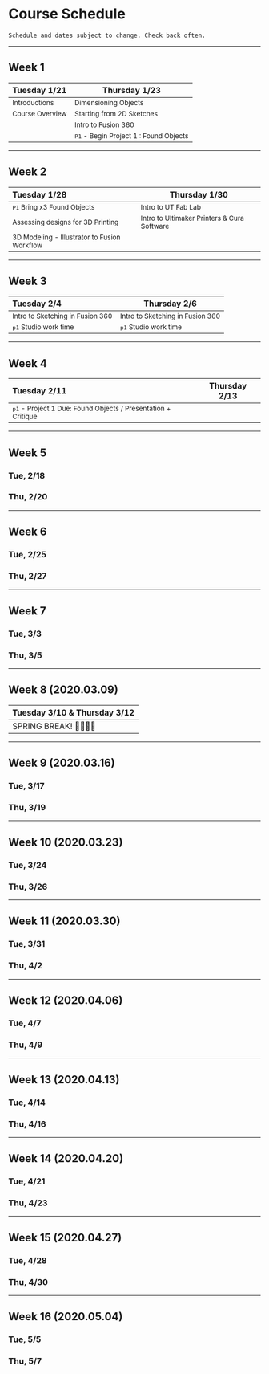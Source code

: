 # Course Schedule

```
Schedule and dates subject to change. Check back often.
```

---
## Week 1

| Tuesday 1/21 | Thursday 1/23 |
| :---     | ------   |
| <sub>Introductions</sub>    | <sub>Dimensioning Objects</sub> |
| <sub>Course Overview</sub>  | <sub>Starting from 2D Sketches</sub> |
|  | <sub>Intro to Fusion 360</sub>   |
|  | <sub>`P1` - Begin Project 1 : Found Objects</sub> |

---
## Week 2

| Tuesday 1/28 | Thursday 1/30 |
| :---     | ------   |
| <sub> `P1` Bring x3 Found Objects </sub> | <sub> Intro to UT Fab Lab</sub> |
| <sub> Assessing designs for 3D Printing </sub> | <sub> Intro to Ultimaker Printers & Cura Software |
| <sub> 3D Modeling - Illustrator to Fusion Workflow </sub> |  |


---
## Week 3 

| Tuesday 2/4 | Thursday 2/6 |
| :---     | ------   |
| <sub> Intro to Sketching in Fusion 360 </sub> |  <sub> Intro to Sketching in Fusion 360 </sub> |
| <sub> `p1` Studio work time </sub> | <sub> `p1` Studio work time </sub> |


---
## Week 4

| Tuesday 2/11 | Thursday 2/13 |
| :---     | ------   |
| <sub> `p1` - Project 1 Due: Found Objects / Presentation + Critique</sub> |  |

---

## Week 5
### Tue, 2/18
### Thu, 2/20

---
## Week 6
### Tue, 2/25
### Thu, 2/27

---
## Week 7
### Tue, 3/3
### Thu, 3/5

---
## Week 8 (2020.03.09)

| Tuesday 3/10 & Thursday 3/12 |
| :---     |
| SPRING BREAK! 👏🎉🥂😸 |

---
## Week 9 (2020.03.16)
### Tue, 3/17
### Thu, 3/19

---
## Week 10 (2020.03.23)
### Tue, 3/24
### Thu, 3/26

---
## Week 11 (2020.03.30)
### Tue, 3/31
### Thu, 4/2

---
## Week 12 (2020.04.06)
### Tue, 4/7
### Thu, 4/9

---
## Week 13 (2020.04.13)
### Tue, 4/14
### Thu, 4/16

---
## Week 14 (2020.04.20)
### Tue, 4/21
### Thu, 4/23

---
## Week 15 (2020.04.27)
### Tue, 4/28
### Thu, 4/30

---
## Week 16 (2020.05.04)
### Tue, 5/5
### Thu, 5/7
